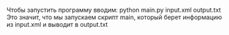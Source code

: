 Чтобы запустить программу вводим:
python main.py input.xml output.txt
Это значит, что мы запускаем скрипт main, который берет информацию из input.xml и выводит в output.txt
